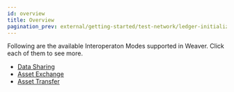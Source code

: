 ```yaml
---
id: overview
title: Overview
pagination_prev: external/getting-started/test-network/ledger-initialization
---
```


<!--
 Copyright IBM Corp. All Rights Reserved.

 SPDX-License-Identifier: CC-BY-4.0
 -->

Following are the available Interoperaton Modes supported in Weaver. Click each of them to see more.

* [Data Sharing](./data-sharing.md)
* [Asset Exchange](./asset-exchange.md)
* [Asset Transfer](./asset-transfer.md)